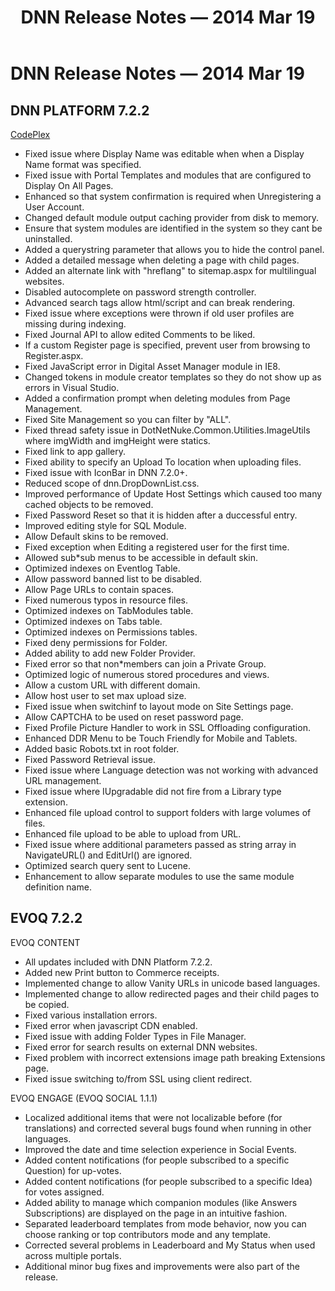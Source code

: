 ﻿---
uid: relnotes-2014-mar-19
locale: en
title: DNN Release Notes — 2014 Mar 19
dnnversion: 09.02.00
---

# DNN Release Notes — 2014 Mar 19

## DNN PLATFORM 7.2.2

[CodePlex](https://dotnetnuke.codeplex.com/releases/view/119857)

*   Fixed issue where Display Name was editable when when a Display Name format was specified.
*   Fixed issue with Portal Templates and modules that are configured to Display On All Pages.
*   Enhanced so that system confirmation is required when Unregistering a User Account.
*   Changed default module output caching provider from disk to memory.
*   Ensure that system modules are identified in the system so they cant be uninstalled.
*   Added a querystring parameter that allows you to hide the control panel.
*   Added a detailed message when deleting a page with child pages.
*   Added an alternate link with "hreflang" to sitemap.aspx for multilingual websites.
*   Disabled autocomplete on password strength controller.
*   Advanced search tags allow html/script and can break rendering.
*   Fixed issue where exceptions were thrown if old user profiles are missing during indexing.
*   Fixed Journal API to allow edited Comments to be liked.
*   If a custom Register page is specified, prevent user from browsing to Register.aspx.
*   Fixed JavaScript error in Digital Asset Manager module in IE8.
*   Changed tokens in module creator templates so they do not show up as errors in Visual Studio.
*   Added a confirmation prompt when deleting modules from Page Management.
*   Fixed Site Management so you can filter by "ALL".
*   Fixed thread safety issue in DotNetNuke.Common.Utilities.ImageUtils where imgWidth and imgHeight were statics.
*   Fixed link to app gallery.
*   Fixed ability to specify an Upload To location when uploading files.
*   Fixed issue with IconBar in DNN 7.2.0+.
*   Reduced scope of dnn.DropDownList.css.
*   Improved performance of Update Host Settings which caused too many cached objects to be removed.
*   Fixed Password Reset so that it is hidden after a duccessful entry.
*   Improved editing style for SQL Module.
*   Allow Default skins to be removed.
*   Fixed exception when Editing a registered user for the first time.
*   Allowed sub*sub menus to be accessible in default skin.
*   Optimized indexes on Eventlog Table.
*   Allow password banned list to be disabled.
*   Allow Page URLs to contain spaces.
*   Fixed numerous typos in resource files.
*   Optimized indexes on TabModules table.
*   Optimized indexes on Tabs table.
*   Optimized indexes on Permissions tables.
*   Fixed deny permissions for Folder.
*   Added ability to add new Folder Provider.
*   Fixed error so that non*members can join a Private Group.
*   Optimized logic of numerous stored procedures and views.
*   Allow a custom URL with different domain.
*   Allow host user to set max upload size.
*   Fixed issue when switchinf to layout mode on Site Settings page.
*   Allow CAPTCHA to be used on reset password page.
*   Fixed Profile Picture Handler to work in SSL Offloading configuration.
*   Enhanced DDR Menu to be Touch Friendly for Mobile and Tablets.
*   Added basic Robots.txt in root folder.
*   Fixed Password Retrieval issue.
*   Fixed issue where Language detection was not working with advanced URL management.
*   Fixed issue where IUpgradable did not fire from a Library type extension.
*   Enhanced file upload control to support folders with large volumes of files.
*   Enhanced file upload to be able to upload from URL.
*   Fixed issue where additional parameters passed as string array in NavigateURL() and EditUrl() are ignored.
*   Optimized search query sent to Lucene.
*   Enhancement to allow separate modules to use the same module definition name.

## EVOQ 7.2.2

EVOQ CONTENT

*   All updates included with DNN Platform 7.2.2.
*   Added new Print button to Commerce receipts.
*   Implemented change to allow Vanity URLs in unicode based languages.
*   Implemented change to allow redirected pages and their child pages to be copied.
*   Fixed various installation errors.
*   Fixed error when javascript CDN enabled.
*   Fixed issue with adding Folder Types in File Manager.
*   Fixed error for search results on external DNN websites.
*   Fixed problem with incorrect extensions image path breaking Extensions page.
*   Fixed issue switching to/from SSL using client redirect.

EVOQ ENGAGE (EVOQ SOCIAL 1.1.1)

*   Localized additional items that were not localizable before (for translations) and corrected several bugs found when running in other languages.
*   Improved the date and time selection experience in Social Events.
*   Added content notifications (for people subscribed to a specific Question) for up-votes.
*   Added content notifications (for people subscribed to a specific Idea) for votes assigned.
*   Added ability to manage which companion modules (like Answers Subscriptions) are displayed on the page in an intuitive fashion.
*   Separated leaderboard templates from mode behavior, now you can choose ranking or top contributors mode and any template.
*   Corrected several problems in Leaderboard and My Status when used across multiple portals.
*   Additional minor bug fixes and improvements were also part of the release.
